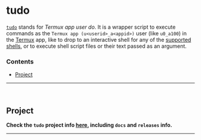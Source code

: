 # tudo

[`tudo`](https://github.com/agnostic-apollo/tudo) stands for *Termux app user do*. It is a wrapper script to execute commands as the `Termux app (u<userid>_a<appid>)` user (like `u0_a100`) in the [Termux](https://github.com/termux/termux-app) app, like to drop to an interactive shell for any of the [supported shells](#supported-shells), or to execute shell script files or their text passed as an argument.

### Contents

- [Project](#project)

---

&nbsp;





## Project

**Check the `tudo` project info [here](site/pages/en/projects/index.md), including `docs` and `releases` info.**

---

&nbsp;
